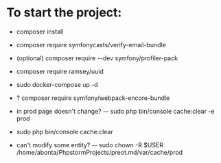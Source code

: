 # To start the project:

- composer install
- composer require symfonycasts/verify-email-bundle
- (optional) composer require --dev symfony/profiler-pack 
- composer require ramsey/uuid
- sudo docker-compose up -d


- ? composer require symfony/webpack-encore-bundle
- in prod page doesn't change? -- sudo php bin/console cache:clear -e prod
- sudo php bin/console cache:clear  
- can't modify some entity? -- sudo chown -R $USER /home/abonta/PhpstormProjects/preot.md/var/cache/prod